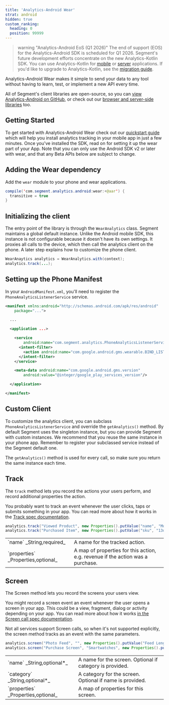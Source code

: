 ```yaml
---
title: 'Analytics-Android Wear'
strat: android
hidden: true
custom_ranking:
  heading: 0
  position: 99999
---
```


> warning "Analytics-Android EoS (Q1 2026)"
> The end of support (EOS) for the Analytics-Android SDK is scheduled for Q1 2026. Segment's future development efforts concentrate on the new Analytics-Kotlin SDK. You can use Analytics-Kotlin for [mobile](/docs/connections/sources/catalog/libraries/mobile/kotlin-android/) or [server](/docs/connections/sources/catalog/libraries/server/kotlin) applications. If you'd like to upgrade to Analytics-Kotlin, see the [migration guide](/docs/connections/sources/catalog/libraries/mobile/kotlin-android/migration/). 

Analytics-Android Wear makes it simple to send your data to any tool without having to learn, test, or implement a new API every time.

All of Segment's client libraries are open-source, so you can [view Analytics-Android on GitHub](https://github.com/segmentio/analytics-android), or check out our [browser and server-side libraries](/docs/connections/sources/catalog/) too.

## Getting Started

To get started with Analytics-Android Wear check out our [quickstart guide](/docs/connections/sources/catalog/libraries/mobile/android/quickstart/) which will help you install analytics tracking in your mobile app in just a few minutes. Once you've installed the SDK, read on for setting it up the wear part of your App. Note that you can only use the Android SDK v2 or later with wear, and that any Beta APIs below are subject to change.

## Adding the Wear dependency

Add the `wear` module to your phone and wear applications.

```java
compile('com.segment.analytics.android:wear:+@aar') {
  transitive = true
}
```

## Initializing the client

The entry point of the library is through the `WearAnalytics` class. Segment maintains a global default instance. Unlike the Android mobile SDK, this instance is not configurable because it doesn't have its own settings. It proxies all calls to the device, which then call the analytics client on the phone. A later step explains how to customize the phone client.

```java
WearAnaytics analytics = WearAnalytics.with(context);
analytics.track(...);
```

## Setting up the Phone Manifest

In your `AndroidManifest.xml`, you'll need to register the `PhoneAnalyticsListenerService` service.

```xml
<manifest xmlns:android="http://schemas.android.com/apk/res/android"
    package="...">

  ...

  <application ...>

    <service
        android:name="com.segment.analytics.PhoneAnalyticsListenerService">
      <intent-filter>
        <action android:name="com.google.android.gms.wearable.BIND_LISTENER"/>
      </intent-filter>
    </service>

    <meta-data android:name="com.google.android.gms.version"
        android:value="@integer/google_play_services_version"/>

  </application>

</manifest>
```

## Custom Client

To customize the analytics client, you can subclass `PhoneAnalyticsListenerService` and override the `getAnalytics()` method. By default Segment uses the singleton instance, but you can provide Segment with custom instances. We recommend that you reuse the same instance in your phone app. Remember to register your subclassed service instead of the Segment default one.

The `getAnalytics()` method is used for every call, so make sure you return the same instance each time.

## Track

The `track` method lets you record the actions your users perform, and record additional properties the action.

You probably want to track an event whenever the user clicks, taps or submits something in your app. You can read more about how it works in the [Track spec documentation](/docs/connections/spec/track).

```java
analytics.track("Viewed Product", new Properties().putValue("name", "Moto 360"));
analytics.track("Purchased Item", new Properties().putValue("sku", "13d31").putRevenue(199.99));
```

<table class="api-table">
  <tr>
    <td>`name` _String,required_</td>
    <td>A name for the tracked action.</td>
  </tr>
  <tr>
    <td>`properties` _Properties,optional_</td>
    <td>A map of properties for this action, e.g. revenue if the action was a purchase.</td>
  </tr>
</table>

## Screen

The Screen method lets you record the screens your users view.

You might record a screen event an event whenever the user opens a screen in your app. This could be a view, fragment, dialog or activity depending on your app. You can read more about how it works [in the Screen call spec documentation](/docs/connections/spec/screen).

Not all services support Screen calls, so when it's not supported explicitly, the screen method tracks as an event with the same parameters.

```java
analytics.screen("Photo Feed", "", new Properties().putValue("Feed Length", "26"));
analytics.screen("Purchase Screen", "Smartwatches", new Properties().putValue("sku", "13d31"));
```

<table class="api-table">
  <tr>
    <td>`name` _String,optional*_</td>
    <td>A name for the screen. Optional if category is provided.</td>
  </tr>
  <tr>
    <td>`category` _String,optional*_</td>
    <td>A category for the screen. Optional if name is provided.</td>
  </tr>
  <tr>
    <td>`properties` _Properties,optional_</td>
    <td>A map of properties for this screen.</td>
  </tr>
</table>

